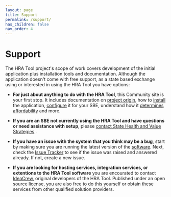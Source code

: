 ```yaml
---
layout: page
title: Support
permalink: /support/
has_children: false
nav_order: 4
---
```


# Support

The HRA Tool project's scope of work covers development of the initial application plus installation tools and documentation.  Although the application doesn't come with free support, as a state based exchange using or interested in using the HRA Tool you have options:

* **For just about anything to do with the HRA Tool**, this Community site is your first stop.  It includes documentation on [project origin](../project_overview), how to [install](../hra_tool/installation) the application, [configure](../hra_tool/configuration) it for your SBE, understand how it [determines affordability](../hra_tool/affordability_determination) and more. 

* **If you are an SBE not currently using the HRA Tool and have questions or need assistance with setup**, please [contact State Health and Value Strategies](../contact_us) .

* **If you have an issue with the system that you think may be a bug**, start by making sure you are running the latest version of the [software](https://github.com/ideacrew/hra_calculator).  Next, check the [Issue Tracker](https://github.com/ideacrew/hra_calculator/issues) to see if the issue was raised and answered already.  If not, create a new issue.  

* **If you are looking for hosting services, integration services, or extentions to the HRA Tool software** you are encourated to contact [IdeaCrew](../contact_us), original developers of the HRA Tool.  Published under an open source license, you are also free to do this yourself or obtain these services from other qualified solution providers.




